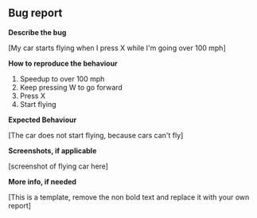 ## Bug report

**Describe the bug**

[My car starts flying when I press X while I'm going over 100 mph]

**How to reproduce the behaviour**
1. Speedup to over 100 mph
2. Keep pressing W to go forward
3. Press X
4. Start flying

**Expected Behaviour**

[The car does not start flying, because cars can't fly]

**Screenshots, if applicable**

[screenshot of flying car here]

**More info, if needed**

[This is a template, remove the non bold text and replace it with your own report]

